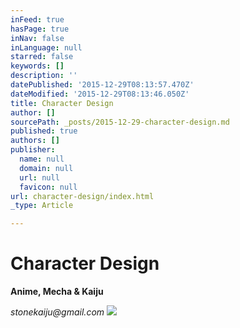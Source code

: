 ```yaml
---
inFeed: true
hasPage: true
inNav: false
inLanguage: null
starred: false
keywords: []
description: ''
datePublished: '2015-12-29T08:13:57.470Z'
dateModified: '2015-12-29T08:13:46.050Z'
title: Character Design
author: []
sourcePath: _posts/2015-12-29-character-design.md
published: true
authors: []
publisher:
  name: null
  domain: null
  url: null
  favicon: null
url: character-design/index.html
_type: Article

---
```

# Character Design

**Anime, Mecha & Kaiju**

_stonekaiju@gmail.com_
![](https://the-grid-user-content.s3-us-west-2.amazonaws.com/0342bbff-830b-4953-95e4-7f670eec77c4.jpg)